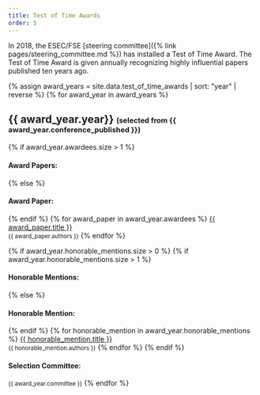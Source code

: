 ```yaml
---
title: Test of Time Awards
order: 5
---
```


In 2018, the ESEC/FSE [steering committee]({% link pages/steering_committee.md %}) has installed a Test of Time Award. The Test of Time Award is given annually recognizing highly influential papers published ten years ago.

{% assign award_years = site.data.test_of_time_awards | sort: "year" | reverse %}
{% for award_year in award_years %}
## {{ award_year.year}}  <small><small>(selected from {{ award_year.conference_published }})</small></small>
{% if award_year.awardees.size > 1 %}
#### Award Papers:
{% else %}
#### Award Paper:
{% endif %}
{% for award_paper in award_year.awardees %}
[{{ award_paper.title }}]({{award_paper.link}})<br>
<small>{{ award_paper.authors }}</small>
{% endfor %}

{% if award_year.honorable_mentions.size > 0 %}
{% if award_year.honorable_mentions.size > 1 %}
#### Honorable Mentions:
{% else %}
#### Honorable Mention:
{% endif %}
{% for honorable_mention in award_year.honorable_mentions %}
[{{ honorable_mention.title }}]({{honorable_mention.link}})<br>
<small>{{ honorable_mention.authors }}</small>
{% endfor %}
{% endif %}

#### Selection Committee:
<small>{{ award_year.committee }}</small>
{% endfor %}

